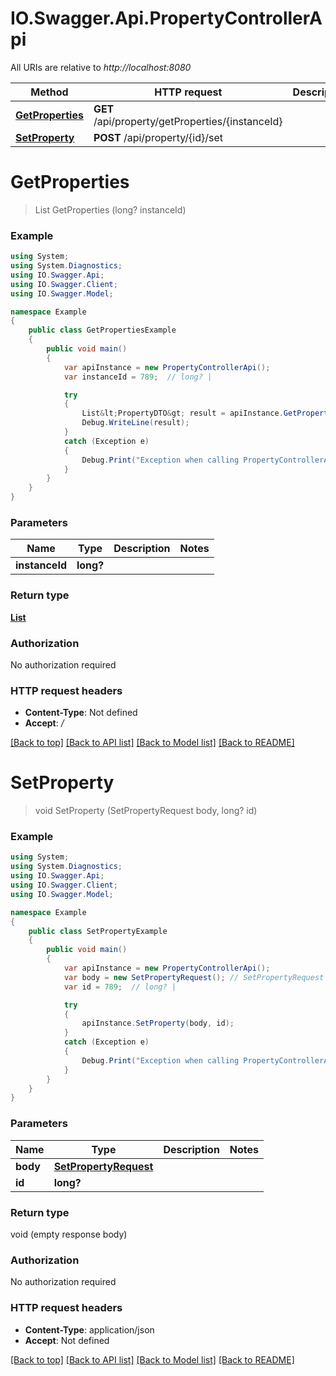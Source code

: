 # IO.Swagger.Api.PropertyControllerApi

All URIs are relative to *http://localhost:8080*

Method | HTTP request | Description
------------- | ------------- | -------------
[**GetProperties**](PropertyControllerApi.md#getproperties) | **GET** /api/property/getProperties/{instanceId} | 
[**SetProperty**](PropertyControllerApi.md#setproperty) | **POST** /api/property/{id}/set | 

<a name="getproperties"></a>
# **GetProperties**
> List<PropertyDTO> GetProperties (long? instanceId)



### Example
```csharp
using System;
using System.Diagnostics;
using IO.Swagger.Api;
using IO.Swagger.Client;
using IO.Swagger.Model;

namespace Example
{
    public class GetPropertiesExample
    {
        public void main()
        {
            var apiInstance = new PropertyControllerApi();
            var instanceId = 789;  // long? | 

            try
            {
                List&lt;PropertyDTO&gt; result = apiInstance.GetProperties(instanceId);
                Debug.WriteLine(result);
            }
            catch (Exception e)
            {
                Debug.Print("Exception when calling PropertyControllerApi.GetProperties: " + e.Message );
            }
        }
    }
}
```

### Parameters

Name | Type | Description  | Notes
------------- | ------------- | ------------- | -------------
 **instanceId** | **long?**|  | 

### Return type

[**List<PropertyDTO>**](PropertyDTO.md)

### Authorization

No authorization required

### HTTP request headers

 - **Content-Type**: Not defined
 - **Accept**: */*

[[Back to top]](#) [[Back to API list]](../README.md#documentation-for-api-endpoints) [[Back to Model list]](../README.md#documentation-for-models) [[Back to README]](../README.md)
<a name="setproperty"></a>
# **SetProperty**
> void SetProperty (SetPropertyRequest body, long? id)



### Example
```csharp
using System;
using System.Diagnostics;
using IO.Swagger.Api;
using IO.Swagger.Client;
using IO.Swagger.Model;

namespace Example
{
    public class SetPropertyExample
    {
        public void main()
        {
            var apiInstance = new PropertyControllerApi();
            var body = new SetPropertyRequest(); // SetPropertyRequest | 
            var id = 789;  // long? | 

            try
            {
                apiInstance.SetProperty(body, id);
            }
            catch (Exception e)
            {
                Debug.Print("Exception when calling PropertyControllerApi.SetProperty: " + e.Message );
            }
        }
    }
}
```

### Parameters

Name | Type | Description  | Notes
------------- | ------------- | ------------- | -------------
 **body** | [**SetPropertyRequest**](SetPropertyRequest.md)|  | 
 **id** | **long?**|  | 

### Return type

void (empty response body)

### Authorization

No authorization required

### HTTP request headers

 - **Content-Type**: application/json
 - **Accept**: Not defined

[[Back to top]](#) [[Back to API list]](../README.md#documentation-for-api-endpoints) [[Back to Model list]](../README.md#documentation-for-models) [[Back to README]](../README.md)
